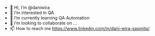 - 👋 Hi, I’m @daniwira
- 👀 I’m interested in QA
- 🌱 I’m currently learning QA Automation
- 💞️ I’m looking to collaborate on ...
- 📫 How to reach me https://www.linkedin.com/in/dani-wira-sasmita/

<!---
daniwira/daniwira is a ✨ special ✨ repository because its `README.md` (this file) appears on your GitHub profile.
You can click the Preview link to take a look at your changes.
--->
